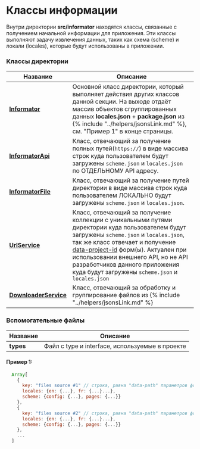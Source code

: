 # Классы информации

Внутри директории **src/informator** находятся классы, связанные с получением начальной информации для приложения. Эти классы выполняют задачу извлечения данных, таких как схема (scheme) и локали (locales), которые будут использованы в приложении.

### Классы директории

| Название                                       | Описание                                                                                                                                                                                                                                                                                                                                                             |
|------------------------------------------------|----------------------------------------------------------------------------------------------------------------------------------------------------------------------------------------------------------------------------------------------------------------------------------------------------------------------------------------------------------------------|
| **[Informator](INFORMATOR.md)**                | Основной класс директории, который выполняет действия других классов данной секции. На выходе отдаёт массив объектов сгруппированных данных **locales.json** + **package.json** из {% include "../helpers/jsonsLink.md" %}, см. "Пример 1" в конце страницы.                                                                                                         |
| **[InformatorApi](INFORMATORAPI.md)**          | Класс, отвечающий за получение полных путей(`https://`) в виде массива строк куда пользователем будут загружены `scheme.json` и `locales.json`  по ОТДЕЛЬНОМУ API адресу.                                                                                                                                                                                            |
| **[InformatorFile](INFORMATORFILE.md)**        | Класс, отвечающий за получение путей директории в виде массива строк куда пользователем ЛОКАЛЬНО будут загружены `scheme.json` и `locales.json`.                                                                                                                                                                                                                     |
| **[UrlService](URLSERVICE.md)**                | Класс, отвечающий за получение коллекции с уникальными путями директории куда пользователем будут загружены `scheme.json` и `locales.json`, так же класс отвечает и получение [data-project-id](../PARAMSWORKER.md) форм(ы). Актуален при использовании внешнего API, но не API разработчиков данного приложения куда будут загружены `scheme.json` и `locales.json` |
| **[DownloaderService](DOWNLOADERSERVICE.md)**  | Класс, отвечающий за обработку и группирование файлов из {% include "../helpers/jsonsLink.md" %}                                                                                                                                                                                                                                                                     |

### Вспомогательные файлы

| Название   | Описание                                        |
|------------|-------------------------------------------------|
| **types**  | Файл с type и interface, используемые в проекте |

#### Пример 1:

```js
  Array[
    {
      key: "files source #1" // строка, равна "data-path" параметров формы,
      locales: {en: {...}, fr: {...}...},
      scheme: {config: {...}, pages: {...}}
    },
    {
      key: "files source #2" // строка, равна "data-path" параметров формы,
      locales: {en: {...}, fr: {...}...},
      scheme: {config: {...}, pages: {...}}
    },
    ...
  ]
```